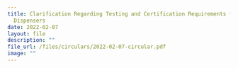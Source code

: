 ```yaml
---
title: Clarification Regarding Testing and Certification Requirements for Water
  Dispensers
date: 2022-02-07
layout: file
description: ""
file_url: /files/circulars/2022-02-07-circular.pdf
image: ""
---
```

